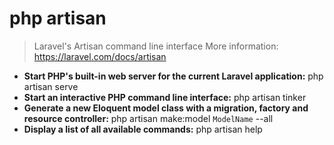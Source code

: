# php artisan
> Laravel's Artisan command line interface
> More information: <https://laravel.com/docs/artisan>
- **Start PHP's built-in web server for the current Laravel application:**
php artisan serve
- **Start an interactive PHP command line interface:**
php artisan tinker
- **Generate a new Eloquent model class with a migration, factory and resource controller:**
php artisan make:model `ModelName` --all
- **Display a list of all available commands:**
php artisan help
